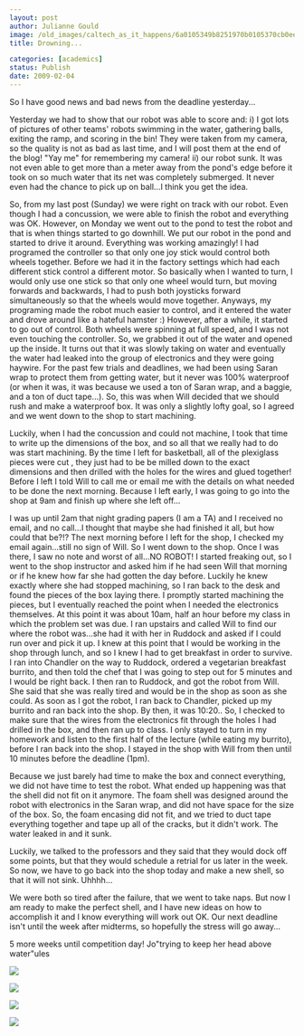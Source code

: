 ```yaml
---
layout: post
author: Julianne Gould
image: /old_images/caltech_as_it_happens/6a0105349b8251970b0105370cb0ee970b.jpg
title: Drowning...

categories: [academics]
status: Publish
date: 2009-02-04
---
```



So I have good news and bad news from the deadline yesterday...

Yesterday we had to show that our robot was able to score and:
 i) I got lots of pictures of other teams' robots swimming in the water, gathering balls, exiting the ramp, and scoring in the bin! They were taken from my camera, so the quality is not as bad as last time, and I will post them at the end of the blog! "Yay me" for remembering my camera!
 ii) our robot sunk. It was not even able to get more than a meter away from the pond's edge before it took on so much water that its net was completely submerged. It never even had the chance to pick up on ball...I think you get the idea.

So, from my last post (Sunday) we were right on track with our robot. Even though I had a concussion, we were able to finish the robot and everything was OK. However, on Monday we went out to the pond to test the robot and that is when things started to go downhill. We put our robot in the pond and started to drive it around. Everything was working amazingly! I had programed the controller so that only one joy stick would control both wheels together. Before we had it in the factory settings which had each different stick control a different motor. So basically when I wanted to turn, I would only use one stick so that only one wheel would turn, but moving forwards and backwards, I had to push both joysticks forward simultaneously so that the wheels would move together. Anyways, my programing made the robot much easier to control, and it entered the water and drove around like a hateful hamster :)
However, after a while, it started to go out of control. Both wheels were spinning at full speed, and I was not even touching the controller. So, we grabbed it out of the water and opened up the inside. It turns out that it was slowly taking on water and eventually the water had leaked into the group of electronics and they were going haywire. For the past few trials and deadlines, we had been using Saran wrap to protect them from getting water, but it never was 100% waterproof (or when it was, it was because we used a ton of Saran wrap, and a baggie, and a ton of duct tape...). So, this was when Will decided that we should rush and make a waterproof box. It was only a slightly lofty goal, so I agreed and we went down to the shop to start machining.

Luckily, when I had the concussion and could not machine, I took that time to write up the dimensions of the box, and so all that we really had to do was start machining. By the time I left for basketball, all of the plexiglass pieces were cut , they just had to be be milled down to the exact dimensions and then drilled with the holes for the wires and glued together! Before I left I told Will to call me or email me with the details on what needed to be done the next morning. Because I left early, I was going to go into the shop at 9am and finish up where she left off...

I was up until 2am that night grading papers (I am a TA) and I received no email, and no call...I thought that maybe she had finished it all, but how could that be?!? The next morning before I left for the shop, I checked my email again...still no sign of Will. So I went down to the shop. Once I was there, I saw no note and worst of all...NO ROBOT! I started freaking out, so I went to the shop instructor and asked him if he had seen Will that morning or if he knew how far she had gotten the day before. Luckily he knew exactly where she had stopped machining, so I ran back to the desk and found the pieces of the box laying there. I promptly started machining the pieces, but I eventually reached the point when I needed the electronics themselves. At this point it was about 10am, half an hour before my class in which the problem set was due. I ran upstairs and called Will to find our where the robot was...she had it with her in Ruddock and asked if I could run over and pick it up. I knew at this point that I would be working in the shop through lunch, and so I knew I had to get breakfast in order to survive. I ran into Chandler on the way to Ruddock, ordered a vegetarian breakfast burrito, and then told the chef that I was going to step out for 5 minutes and I would be right back. I then ran to Ruddock, and got the robot from Will. She said that she was really tired and would be in the shop as soon as she could. As soon as I got the robot, I ran back to Chandler, picked up my burrito and ran back into the shop. By then, it was 10:20.. So, I checked to make sure that the wires from the electronics fit through the holes I had drilled in the box, and then ran up to class. I only stayed to turn in my homework and listen to the first half of the lecture (while eating my burrito), before I ran back into the shop. I stayed in the shop with Will from then until 10 minutes before the deadline (1pm).

Because we just barely had time to make the box and connect everything, we did not have time to test the robot. What ended up happening was that the shell did not fit on it anymore. The foam shell was designed around the robot with electronics in the Saran wrap, and did not have space for the size of the box. So, the foam encasing did not fit, and we tried to duct tape everything together and tape up all of the cracks, but it didn't work. The water leaked in and it sunk.

Luckily, we talked to the professors and they said that they would dock off some points, but that they would schedule a retrial for us later in the week. So now, we have to go back into the shop today and make a new shell, so that it will not sink. Uhhhh...

We were both so tired after the failure, that we went to take naps. But now I am ready to make the perfect shell, and I have new ideas on how to accomplish it and I know everything will work out OK. Our next deadline isn't until the week after midterms, so hopefully the stress will go away...

5 more weeks until competition day!
Jo"trying to keep her head above water"ules

![](/old_images/caltech_as_it_happens/6a0105349b8251970b01116846f5d9970c.jpg)

![](/old_images/caltech_as_it_happens/6a0105349b8251970b01116846f636970c.jpg)

![](/old_images/caltech_as_it_happens/6a0105349b8251970b0105370cb1ed970b.jpg)

![](/old_images/caltech_as_it_happens/6a0105349b8251970b0105370cb22e970b.jpg)
